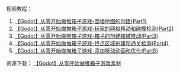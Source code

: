 视频教程：
1. [【Godot】从零开始做推箱子游戏-围墙地图的创建(Part1)](https://www.bilibili.com/video/BV12A411e79E)
2. [【Godot】从零开始做推箱子游戏-玩家的网格移动和碰撞检测(Part2)](https://www.bilibili.com/video/BV1FK4y1x7Mr?t=5)
3. [【Godot】从零开始做推箱子游戏-箱子的创建和被推动(Part3)](https://www.bilibili.com/video/BV115411Y7mp?t=7)
4. [【Godot】从零开始做推箱子游戏-终点区域创建和通关检测(Part4)](https://www.bilibili.com/video/BV1KT4y1E7yS?t=4)
5. [【Godot】从零开始做推箱子游戏-添加移动动画和优化(Part5)](https://www.bilibili.com/video/BV1FT4y1E7C7?t=4)

资源下载：
[【Godot】从零开始做推箱子游戏素材](https://www.jianshu.com/p/d14125b9edd8)